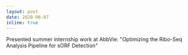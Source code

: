 ```yaml
---
layout: post
date: 2020-08-07
inline: true
---
```


Presented summer internship work at AbbVie: "Optimizing the Ribo-Seq Analysis Pipeline for sORF Detection"

